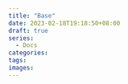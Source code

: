 ```yaml
---
title: "Base"
date: 2023-02-18T19:18:50+08:00
draft: true
series:
  - Docs
categories:
tags:
images:
---
```


<!--more-->

